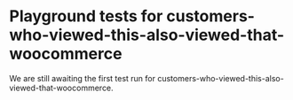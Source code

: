 # Playground tests for customers-who-viewed-this-also-viewed-that-woocommerce
We are still awaiting the first test run for customers-who-viewed-this-also-viewed-that-woocommerce.
